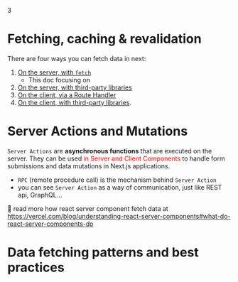 3





# Fetching, caching & revalidation

There are four ways you can fetch data in next:

1. [On the server, with `fetch`](https://nextjs.org/docs/app/building-your-application/data-fetching/fetching-caching-and-revalidating#fetching-data-on-the-server-with-fetch) 
   + This doc focusing on
2. [On the server, with third-party libraries](https://nextjs.org/docs/app/building-your-application/data-fetching/fetching-caching-and-revalidating#fetching-data-on-the-server-with-third-party-libraries)
3. [On the client, via a Route Handler](https://nextjs.org/docs/app/building-your-application/data-fetching/fetching-caching-and-revalidating#fetching-data-on-the-client-with-route-handlers)
4. [On the client, with third-party libraries](https://nextjs.org/docs/app/building-your-application/data-fetching/fetching-caching-and-revalidating#fetching-data-on-the-client-with-route-handlers).







# Server Actions and Mutations

`Server Actions` are **asynchronous functions** that are executed on the server. They can be used <span style="color:red">in Server and Client Components</span> to handle form submissions and data mutations in Next.js applications.

+ `RPC` (remote procedure call) is the mechanism behind `Server Action`
+ you can see `Server Action` as a way of communication, just like REST api, GraphQL...



:book: read more how react server component fetch data at ​https://vercel.com/blog/understanding-react-server-components#what-do-react-server-components-do





# Data fetching patterns and best practices

